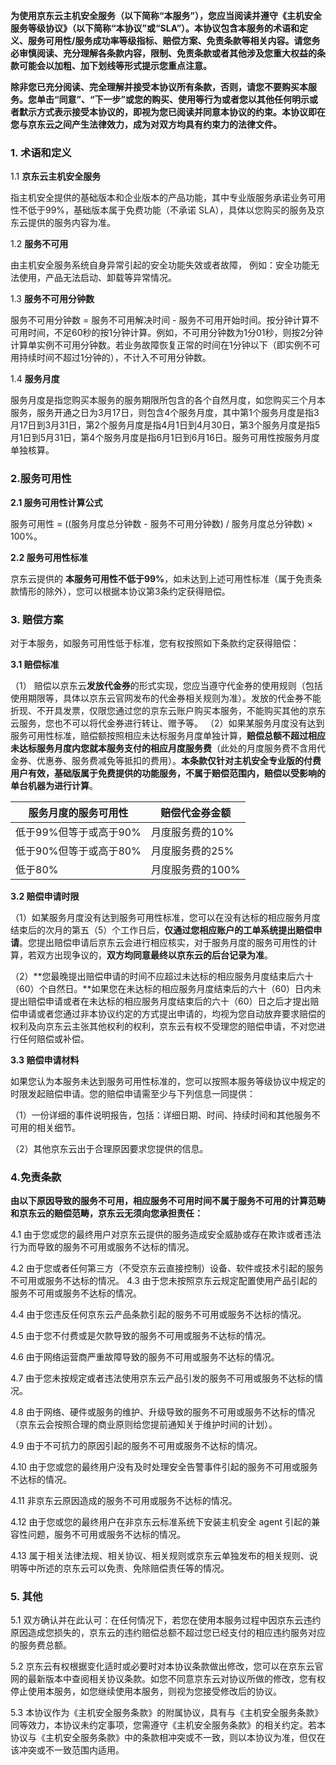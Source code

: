 **为使用京东云主机安全服务（以下简称“本服务”），您应当阅读并遵守《主机安全服务等级协议》（以下简称“本协议”或“SLA”）。本协议包含本服务的术语和定义、服务可用性/服务成功率等级指标、赔偿方案、免责条款等相关内容。请您务必审慎阅读、充分理解各条款内容，限制、免责条款或者其他涉及您重大权益的条款可能会以加粗、加下划线等形式提示您重点注意。**

**除非您已充分阅读、完全理解并接受本协议所有条款，否则，请您不要购买本服务。您单击“同意”、“下一步”或您的购买、使用等行为或者您以其他任何明示或者默示方式表示接受本协议的，即视为您已阅读并同意本协议的约束。本协议即在您与京东云之间产生法律效力，成为对双方均具有约束力的法律文件。**

### 1. 术语和定义

1.1 **京东云主机安全服务**

指主机安全提供的基础版本和企业版本的产品功能，其中专业版服务承诺业务可用性不低于99%，基础版本属于免费功能（不承诺 SLA），具体以您购买的服务及京东云提供的服务内容为准。

1.2 **服务不可用**

由主机安全服务系统自身异常引起的安全功能失效或者故障， 例如：安全功能无法使用，产品无法启动、卸载等异常情况。

1.3 **服务不可用分钟数**

服务不可用分钟数 = 服务不可用解决时间 - 服务不可用开始时间。按分钟计算不可用时间，不足60秒的按1分钟计算。例如，不可用分钟数为1分01秒，则按2分钟计算单实例不可用分钟数。若业务故障恢复正常的时间在1分钟以下（即实例不可用持续时间不超过1分钟的），不计入不可用分钟数。

1.4 **服务月度**

服务月度是指您购买本服务的服务期限所包含的各个自然月度，如您购买三个月本服务，服务开通之日为3月17日，则包含4个服务月度，其中第1个服务月度是指3月17日到3月31日，第2个服务月度是指4月1日到4月30日，第3个服务月度是指5月1日到5月31日，第4个服务月度是指6月1日到6月16日。服务可用性按服务月度单独核算。

### 2.服务可用性

**2.1 服务可用性计算公式**

服务可用性 = ((服务月度总分钟数 - 服务不可用分钟数) / 服务月度总分钟数) × 100%。

**2.2 服务可用性标准**

京东云提供的 **本服务可用性不低于99%**，如未达到上述可用性标准（属于免责条款情形的除外），您可以根据本协议第3条约定获得赔偿。

### 3. 赔偿方案

对于本服务，如服务可用性低于标准，您有权按照如下条款约定获得赔偿：

**3.1 赔偿标准**

（1） 赔偿以京东云**发放代金券**的形式实现，您应当遵守代金券的使用规则（包括使用期限等，具体以京东云官网发布的代金券相关规则为准）。发放的代金券不能折现、不开具发票，仅限您通过您的京东云账户购买本服务，不能购买其他的京东云服务，您也不可以将代金券进行转让、赠予等。 （2）如果某服务月度没有达到服务可用性标准，赔偿额按照相应未达标服务月度单独计算，**赔偿总额不超过相应未达标服务月度内您就本服务支付的相应月度服务费**（此处的月度服务费不含用代金券、优惠券、服务费减免等抵扣的费用）。**本条款仅针对主机安全专业版的付费用户有效，基础版属于免费提供的功能服务，不属于赔偿范围内，赔偿以受影响的单台机器为进行计算**。

| 服务月度的服务可用性   | 赔偿代金券金额   |
| ---------------------- | ---------------- |
| 低于99%但等于或高于90% | 月度服务费的10%  |
| 低于90%但等于或高于80% | 月度服务费的25%  |
| 低于80%                | 月度服务费的100% |

**3.2 赔偿申请时限**

（1）如某服务月度没有达到服务可用性标准，您可以在没有达标的相应服务月度结束后的次月的第五（5）个工作日后，**仅通过您相应账户的工单系统提出赔偿申请**。您提出赔偿申请后京东云会进行相应核实，对于服务月度的服务可用性的计算，若双方出现争议的，**双方均同意最终以京东云的后台记录为准**。

（2）**您最晚提出赔偿申请的时间不应超过未达标的相应服务月度结束后六十（60）个自然日。**如果您在未达标的相应服务月度结束后的六十（60）日内未提出赔偿申请或者在未达标的相应服务月度结束后的六十（60）日之后才提出赔偿申请或者您通过非本协议约定的方式提出申请的，均视为您自动放弃要求赔偿的权利及向京东云主张其他权利的权利，京东云有权不受理您的赔偿申请，不对您进行任何赔偿或补偿。

**3.3 赔偿申请材料**

如果您认为本服务未达到服务可用性标准的，您可以按照本服务等级协议中规定的时限发起赔偿申请。您的赔偿申请需至少与下列信息一同提供：

（1）一份详细的事件说明报告，包括：详细日期、时间、持续时间和其他服务不可用的相关细节。 

（2）其他京东云出于合理原因要求您提供的信息。

### 4.免责条款

**由以下原因导致的服务不可用，相应服务不可用时间不属于服务不可用的计算范畴和京东云的赔偿范畴，京东云无须向您承担责任：**

4.1 由于您或您的最终用户对京东云提供的服务造成安全威胁或存在欺诈或者违法行为而导致的服务不可用或服务不达标的情况。

4.2 由于您或者任何第三方（不受京东云直接控制）设备、软件或技术引起的服务不可用或服务不达标的情况。 4.3 由于您未按照京东云规定配置使用产品引起的服务不可用或服务不达标的情况。 

4.4 由于您违反任何京东云产品条款引起的服务不可用或服务不达标的情况。 

4.5 由于您不付费或是欠款导致的服务不可用或服务不达标的情况。 

4.6 由于网络运营商严重故障导致的服务不可用或服务不达标的情况。 

4.7 由于您未按规定或者违法使用京东云产品引发的服务不可用或服务不达标的情况。 

4.8 由于网络、硬件或服务的维护、升级导致的服务不可用或服务不达标的情况（京东云会按照合理的商业原则给您提前通知关于维护时间的计划）。

4.9 由于不可抗力的原因引起的服务不可用或服务不达标的情况。 

4.10 由于您或您的最终用户没有及时处理安全告警事件引起的服务不可用或服务不达标的情况。 

4.11 非京东云原因造成的服务不可用或服务不达标的情况。 

4.12 由于您或您的最终用户在非京东云标准系统下安装主机安全 agent 引起的兼容性问题，服务不可用或服务不达标的情况。

4.13 属于相关法律法规、相关协议、相关规则或京东云单独发布的相关规则、说明等中所述的京东云可以免责、免除赔偿责任等的情况。

### 5. 其他

5.1 双方确认并在此认可：在任何情况下，若您在使用本服务过程中因京东云违约原因造成您损失的，京东云的违约赔偿总额不超过您已经支付的相应违约服务对应的服务费总额。

5.2 京东云有权根据变化适时或必要时对本协议条款做出修改，您可以在京东云官网的最新版本中查阅相关协议条款。如您不同意京东云对协议所做的修改，您有权停止使用本服务，如您继续使用本服务，则视为您接受修改后的协议。

5.3 本协议作为《主机安全服务条款》的附属协议，具有与《主机安全服务条款》同等效力，本协议未约定事项，您需遵守《主机安全服务条款》的相关约定。若本协议与《主机安全服务条款》中的条款相冲突或不一致，则以本协议为准，但仅在该冲突或不一致范围内适用。

